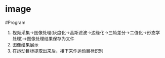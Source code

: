 # image
#Program
1. 视频采集->图像处理(灰度化->高斯滤波->边缘化->三帧差分->二值化->形态学处理)->图像处理结果保存为文件
2. 图像结果展示
3. 在运动目标提取出来后，接下来作运动目标识别

